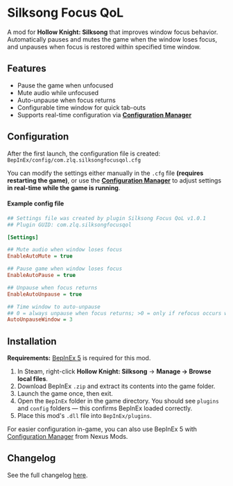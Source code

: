 # Silksong Focus QoL

A mod for **Hollow Knight: Silksong** that improves window focus behavior.  
Automatically pauses and mutes the game when the window loses focus, and unpauses when focus is restored within specified time window.

## Features
- Pause the game when unfocused  
- Mute audio while unfocused  
- Auto-unpause when focus returns  
- Configurable time window for quick tab-outs
- Supports real-time configuration via **[Configuration Manager](https://www.nexusmods.com/hollowknightsilksong/mods/26)**
## Configuration
After the first launch, the configuration file is created: `BepInEx/config/com.zlq.silksongfocusqol.cfg`

You can modify the settings either manually in the `.cfg` file **(requires restarting the game)**, or use the **[Configuration Manager](https://www.nexusmods.com/hollowknightsilksong/mods/26)** to adjust settings **in real-time while the game is running**.

#### Example config file
```ini
## Settings file was created by plugin Silksong Focus QoL v1.0.1
## Plugin GUID: com.zlq.silksongfocusqol

[Settings]

## Mute audio when window loses focus
EnableAutoMute = true

## Pause game when window loses focus
EnableAutoPause = true

## Unpause when focus returns
EnableAutoUnpause = true

## Time window to auto-unpause
## 0 = always unpause when focus returns; >0 = only if refocus occurs within this many seconds
AutoUnpauseWindow = 3
```
## Installation

**Requirements:** [BepInEx 5](https://github.com/BepInEx/BepInEx/releases) is required for this mod.

1. In Steam, right-click **Hollow Knight: Silksong** → **Manage → Browse local files**.  
2. Download BepInEx `.zip` and extract its contents into the game folder.  
3. Launch the game once, then exit.  
4. Open the `BepInEx` folder in the game directory. You should see `plugins` and `config` folders — this confirms BepInEx loaded correctly.  
5. Place this mod's `.dll` file into `BepInEx/plugins`.  

For easier configuration in-game, you can also use BepInEx 5 with [Configuration Manager](https://www.nexusmods.com/hollowknightsilksong/mods/26) from Nexus Mods.


## Changelog

See the full changelog [here](CHANGELOG.md).
